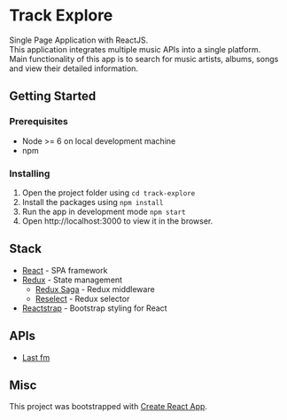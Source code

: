 # Track Explore
Single Page Application with ReactJS. <br>
This application integrates multiple music APIs into a single platform. <br>
Main functionality of this app is to search for music artists, albums, songs and view their detailed information.

## Getting Started
### Prerequisites
- Node >= 6 on local development machine
- npm

### Installing
1. Open the project folder using `cd track-explore` 
2. Install the packages using `npm install`
3. Run the app in development mode `npm start`
4. Open http://localhost:3000 to view it in the browser. 

## Stack
* [React](https://reactjs.org/) - SPA framework
* [Redux](https://redux.js.org/) - State management
    * [Redux Saga](https://github.com/redux-saga/redux-saga) - Redux middleware
    * [Reselect](https://github.com/reduxjs/reselect) - Redux selector
* [Reactstrap](https://reactstrap.github.io/) - Bootstrap styling for React


## APIs
* [Last fm](https://www.last.fm/api)

## Misc
This project was bootstrapped with [Create React App](https://github.com/facebookincubator/create-react-app).

